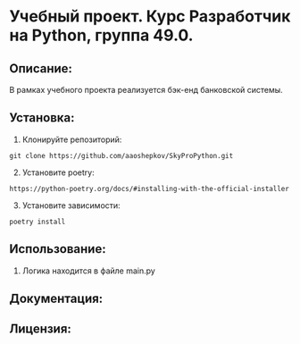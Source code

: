 # Учебный проект. Курс Разработчик на Python, группа 49.0.

## Описание:

В рамках учебного проекта реализуется бэк-енд банковской системы.

## Установка:

1. Клонируйте репозиторий:
```
git clone https://github.com/aaoshepkov/SkyProPython.git
```

2. Установите poetry:
```
https://python-poetry.org/docs/#installing-with-the-official-installer
```

3. Установите зависимости:
```
poetry install
```


## Использование:

1. Логика находится в файле main.py

## Документация:



## Лицензия:


